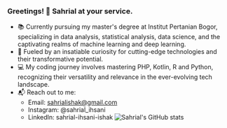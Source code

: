 ### Greetings! 👋 Sahrial at your service.

- 📚 Currently pursuing my master's degree at Institut Pertanian Bogor, specializing in data analysis, statistical analysis, data science, and the captivating realms of machine learning and deep learning.
- 🌟 Fueled by an insatiable curiosity for cutting-edge technologies and their transformative potential.
- 💻 My coding journey involves mastering PHP, Kotlin, R and Python, recognizing their versatility and relevance in the ever-evolving tech landscape.
- 📬 Reach out to me:
  - Email: sahrialishak@gmail.com
  - Instagram: @sahrial_ihsani
  - LinkedIn: sahrial-ihsani-ishak
![Sahrial's GitHub stats](https://github-readme-stats.vercel.app/api?username=sahrialihsani&show_icons=true&theme=cobalt)
